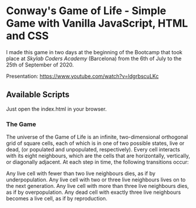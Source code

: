 # Conway's Game of Life - Simple Game with Vanilla JavaScript, HTML and CSS

I made this game in two days at the beginning of the Bootcamp that took place at _Skylab Coders Academy_ (Barcelona) from the 6th of July to the 25th of September of 2020.

Presentation: https://www.youtube.com/watch?v=ldgrbscuLKc

## Available Scripts

Just open the index.html in your browser.

### The Game

The universe of the Game of Life is an infinite, two-dimensional orthogonal grid of square cells, each of which is in one of two possible states, live or dead, (or populated and unpopulated, respectively). Every cell interacts with its eight neighbours, which are the cells that are horizontally, vertically, or diagonally adjacent. At each step in time, the following transitions occur:

Any live cell with fewer than two live neighbours dies, as if by underpopulation.
Any live cell with two or three live neighbours lives on to the next generation.
Any live cell with more than three live neighbours dies, as if by overpopulation.
Any dead cell with exactly three live neighbours becomes a live cell, as if by reproduction.